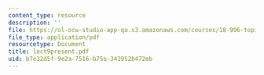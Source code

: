 ```yaml
---
content_type: resource
description: ''
file: https://ol-ocw-studio-app-qa.s3.amazonaws.com/courses/18-996-topics-in-theoretical-computer-science-internet-research-problems-spring-2002/b7e32d5f9e2a7516b75a342952b472eb_lect9present.pdf
file_type: application/pdf
resourcetype: Document
title: lect9present.pdf
uid: b7e32d5f-9e2a-7516-b75a-342952b472eb
---
```

